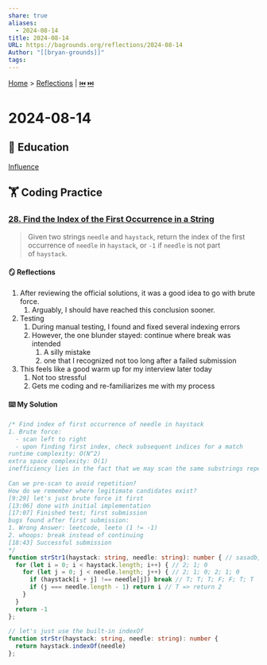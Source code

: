 ```yaml
---
share: true
aliases:
  - 2024-08-14
title: 2024-08-14
URL: https://bagrounds.org/reflections/2024-08-14
Author: "[[bryan-grounds]]"
tags: 
---
```

[Home](../index.md) > [Reflections](./index.md) | [⏮️](./2024-08-12.md) [⏭️](./2024-09-04.md)  
# 2024-08-14  
## 🧠 Education  
[Influence](../books/influence.md)  
  
## 🏋 Coding Practice  
  
### [28. Find the Index of the First Occurrence in a String](https://leetcode.com/problems/find-the-index-of-the-first-occurrence-in-a-string)  
> Given two strings `needle` and `haystack`, return the index of the first occurrence of `needle` in `haystack`, or `-1` if `needle` is not part of `haystack`.  
  
#### 🪞 Reflections  
1. After reviewing the official solutions, it was a good idea to go with brute force.  
    1. Arguably, I should have reached this conclusion sooner.  
2. Testing  
    1. During manual testing, I found and fixed several indexing errors  
    2. However, the one blunder stayed: continue where break was intended  
        1. A silly mistake  
        2. one that I recognized not too long after a failed submission  
3. This feels like a good warm up for my interview later today  
    1. Not too stressful  
    2. Gets me coding and re-familiarizes me with my process  
  
#### ⌨️ My Solution  
```ts  
/* Find index of first occurrence of needle in haystack  
1. Brute force:  
  - scan left to right  
  - upon finding first index, check subsequent indices for a match  
runtime complexity: O(N^2)  
extra space complexity: O(1)  
inefficiency lies in the fact that we may scan the same substrings repeatedly  
  
Can we pre-scan to avoid repetition?  
How do we remember where legitimate candidates exist?  
[9:29] let's just brute force it first  
[13:06] done with initial implementation  
[17:07] Finished test; first submission  
bugs found after first submission:  
1. Wrong Answer: leetcode, leeto (1 != -1)  
2. whoops: break instead of continuing  
[18:43] Successful submission  
*/  
function strStr1(haystack: string, needle: string): number { // sasadb, sad  
  for (let i = 0; i < haystack.length; i++) { // 2; 1; 0  
    for (let j = 0; j < needle.length; j++) { // 2; 1; 0; 2; 1; 0  
      if (haystack[i + j] !== needle[j]) break // T; T; T; F; F; T; T  
      if (j === needle.length - 1) return i // T => return 2  
    }  
  }  
  return -1  
};  
  
// let's just use the built-in indexOf  
function strStr(haystack: string, needle: string): number {  
  return haystack.indexOf(needle)  
};  
```  
